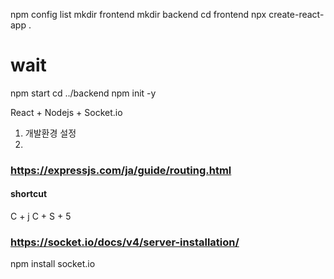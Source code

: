 npm config list
mkdir frontend
mkdir backend
cd frontend
npx create-react-app .
# wait
npm start
cd ../backend
npm init -y


React + Nodejs + Socket.io
1. 개발환경 설정
2. 


### https://expressjs.com/ja/guide/routing.html



#### shortcut
C + j
C + S + 5

### https://socket.io/docs/v4/server-installation/
npm install socket.io


